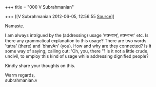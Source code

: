 +++
title = "000 V Subrahmanian"

+++
[[V Subrahmanian	2012-06-05, 12:56:55 [Source](https://groups.google.com/g/bvparishat/c/mFduSS0PAfU)]]



Namaste.  
  
I am always intrigued by the (addressing) usage 'तत्रभवान्’, तत्रभवन्तः’ etc. Is there any grammatical explanation to this usage? There are two words 'tatra' (there) and 'bhavAn' (you). How and why are they connected? Is it some way of saying, calling out: 'Oh, you, there '? Is it not a little crude, uncivil, to employ this kind of usage while addressing dignified people?  
  
Kindly share your thoughts on this.  
  
Warm regards,  
subrahmanian.v  

